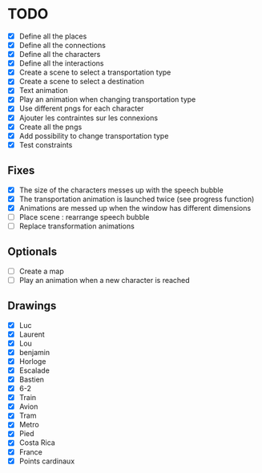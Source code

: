 # TODO

- [x] Define all the places
- [x] Define all the connections
- [x] Define all the characters
- [x] Define all the interactions
- [x] Create a scene to select a transportation type
- [x] Create a scene to select a destination
- [x] Text animation
- [x] Play an animation when changing transportation type
- [x] Use different pngs for each character
- [x] Ajouter les contraintes sur les connexions
- [x] Create all the pngs
- [x] Add possibility to change transportation type 
- [x] Test constraints

## Fixes

- [x] The size of the characters messes up with the speech bubble
- [x] The transportation animation is launched twice (see progress function)
- [x] Animations are messed up when the window has different dimensions
- [ ] Place scene : rearrange speech bubble
- [ ] Replace transformation animations

## Optionals

- [ ] Create a map
- [ ] Play an animation when a new character is reached

## Drawings

- [x] Luc
- [x] Laurent
- [x] Lou
- [x] benjamin
- [x] Horloge
- [x] Escalade
- [x] Bastien
- [x] 6-2
- [x] Train
- [x] Avion
- [x] Tram
- [x] Metro
- [x] Pied
- [x] Costa Rica
- [x] France
- [x] Points cardinaux
